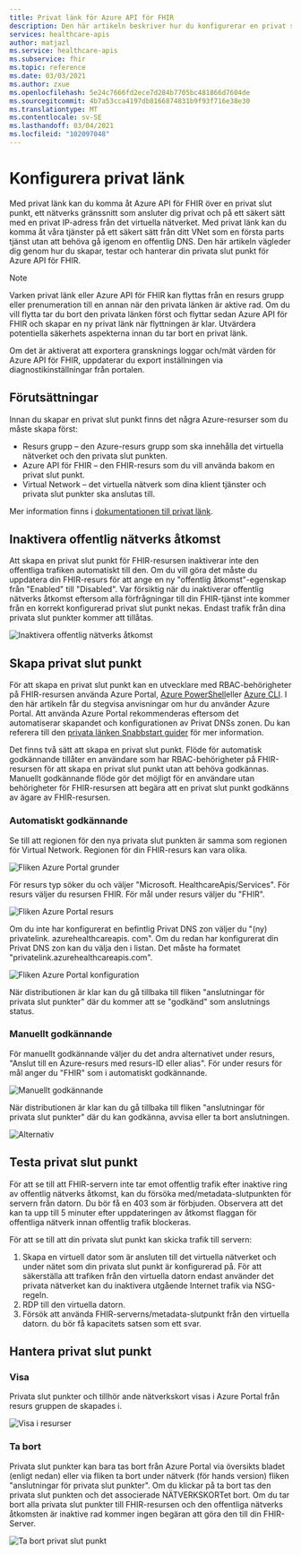 ```yaml
---
title: Privat länk för Azure API för FHIR
description: Den här artikeln beskriver hur du konfigurerar en privat slut punkt för Azure API för FHIR Services
services: healthcare-apis
author: matjazl
ms.service: healthcare-apis
ms.subservice: fhir
ms.topic: reference
ms.date: 03/03/2021
ms.author: zxue
ms.openlocfilehash: 5e24c7666fd2ece7d284b7705bc481866d7604de
ms.sourcegitcommit: 4b7a53cca4197db8166874831b9f93f716e38e30
ms.translationtype: MT
ms.contentlocale: sv-SE
ms.lasthandoff: 03/04/2021
ms.locfileid: "102097048"
---
```

# <a name="configure-private-link"></a>Konfigurera privat länk

Med privat länk kan du komma åt Azure API för FHIR över en privat slut punkt, ett nätverks gränssnitt som ansluter dig privat och på ett säkert sätt med en privat IP-adress från det virtuella nätverket. Med privat länk kan du komma åt våra tjänster på ett säkert sätt från ditt VNet som en första parts tjänst utan att behöva gå igenom en offentlig DNS. Den här artikeln vägleder dig genom hur du skapar, testar och hanterar din privata slut punkt för Azure API för FHIR.

>[!Note]
>Varken privat länk eller Azure API för FHIR kan flyttas från en resurs grupp eller prenumeration till en annan när den privata länken är aktive rad. Om du vill flytta tar du bort den privata länken först och flyttar sedan Azure API för FHIR och skapar en ny privat länk när flyttningen är klar. Utvärdera potentiella säkerhets aspekterna innan du tar bort en privat länk.
>
>Om det är aktiverat att exportera gransknings loggar och/mät värden för Azure API för FHIR, uppdaterar du export inställningen via diagnostikinställningar från portalen.

## <a name="prerequisites"></a>Förutsättningar

Innan du skapar en privat slut punkt finns det några Azure-resurser som du måste skapa först:

- Resurs grupp – den Azure-resurs grupp som ska innehålla det virtuella nätverket och den privata slut punkten.
- Azure API för FHIR – den FHIR-resurs som du vill använda bakom en privat slut punkt.
- Virtual Network – det virtuella nätverk som dina klient tjänster och privata slut punkter ska anslutas till.

Mer information finns i [dokumentationen till privat länk](../private-link/index.yml).

## <a name="disable-public-network-access"></a>Inaktivera offentlig nätverks åtkomst

Att skapa en privat slut punkt för FHIR-resursen inaktiverar inte den offentliga trafiken automatiskt till den. Om du vill göra det måste du uppdatera din FHIR-resurs för att ange en ny "offentlig åtkomst"-egenskap från "Enabled" till "Disabled". Var försiktig när du inaktiverar offentlig nätverks åtkomst eftersom alla förfrågningar till din FHIR-tjänst inte kommer från en korrekt konfigurerad privat slut punkt nekas. Endast trafik från dina privata slut punkter kommer att tillåtas.

![Inaktivera offentlig nätverks åtkomst](media/private-link/private-link-disable.png)

## <a name="create-private-endpoint"></a>Skapa privat slut punkt

För att skapa en privat slut punkt kan en utvecklare med RBAC-behörigheter på FHIR-resursen använda Azure Portal, [Azure PowerShell](../private-link/create-private-endpoint-powershell.md)eller [Azure CLI](../private-link/create-private-endpoint-cli.md). I den här artikeln får du stegvisa anvisningar om hur du använder Azure Portal. Att använda Azure Portal rekommenderas eftersom det automatiserar skapandet och konfigurationen av Privat DNSs zonen. Du kan referera till den [privata länken Snabbstart guider](../private-link/create-private-endpoint-portal.md) för mer information.

Det finns två sätt att skapa en privat slut punkt. Flöde för automatisk godkännande tillåter en användare som har RBAC-behörigheter på FHIR-resursen för att skapa en privat slut punkt utan att behöva godkännas. Manuellt godkännande flöde gör det möjligt för en användare utan behörigheter för FHIR-resursen att begära att en privat slut punkt godkänns av ägare av FHIR-resursen.

### <a name="auto-approval"></a>Automatiskt godkännande

Se till att regionen för den nya privata slut punkten är samma som regionen för Virtual Network. Regionen för din FHIR-resurs kan vara olika.

![Fliken Azure Portal grunder](media/private-link/private-link-portal2.png)

För resurs typ söker du och väljer "Microsoft. HealthcareApis/Services". För resurs väljer du resursen FHIR. För mål under resurs väljer du "FHIR".

![Fliken Azure Portal resurs](media/private-link/private-link-portal1.png)

Om du inte har konfigurerat en befintlig Privat DNS zon väljer du "(ny) privatelink. azurehealthcareapis. com". Om du redan har konfigurerat din Privat DNS zon kan du välja den i listan. Det måste ha formatet "privatelink.azurehealthcareapis.com".

![Fliken Azure Portal konfiguration](media/private-link/private-link-portal3.png)

När distributionen är klar kan du gå tillbaka till fliken "anslutningar för privata slut punkter" där du kommer att se "godkänd" som anslutnings status.

### <a name="manual-approval"></a>Manuellt godkännande

För manuellt godkännande väljer du det andra alternativet under resurs, "Anslut till en Azure-resurs med resurs-ID eller alias". För under resurs för mål anger du "FHIR" som i automatiskt godkännande.

![Manuellt godkännande](media/private-link/private-link-manual.png)

När distributionen är klar kan du gå tillbaka till fliken "anslutningar för privata slut punkter" där du kan godkänna, avvisa eller ta bort anslutningen.

![Alternativ](media/private-link/private-link-options.png)

## <a name="test-private-endpoint"></a>Testa privat slut punkt

För att se till att FHIR-servern inte tar emot offentlig trafik efter inaktive ring av offentlig nätverks åtkomst, kan du försöka med/metadata-slutpunkten för servern från datorn. Du bör få en 403 som är förbjuden. Observera att det kan ta upp till 5 minuter efter uppdateringen av åtkomst flaggan för offentliga nätverk innan offentlig trafik blockeras.

För att se till att din privata slut punkt kan skicka trafik till servern:

1. Skapa en virtuell dator som är ansluten till det virtuella nätverket och under nätet som din privata slut punkt är konfigurerad på. För att säkerställa att trafiken från den virtuella datorn endast använder det privata nätverket kan du inaktivera utgående Internet trafik via NSG-regeln.
2. RDP till den virtuella datorn.
3. Försök att använda FHIR-serverns/metadata-slutpunkt från den virtuella datorn. du bör få kapacitets satsen som ett svar.

## <a name="manage-private-endpoint"></a>Hantera privat slut punkt

### <a name="view"></a>Visa

Privata slut punkter och tillhör ande nätverkskort visas i Azure Portal från resurs gruppen de skapades i.

![Visa i resurser](media/private-link/private-link-view.png)

### <a name="delete"></a>Ta bort

Privata slut punkter kan bara tas bort från Azure Portal via översikts bladet (enligt nedan) eller via fliken ta bort under nätverk (för hands version) fliken "anslutningar för privata slut punkter". Om du klickar på ta bort tas den privata slut punkten och det associerade NÄTVERKSKORTet bort. Om du tar bort alla privata slut punkter till FHIR-resursen och den offentliga nätverks åtkomsten är inaktive rad kommer ingen begäran att göra den till din FHIR-Server.

![Ta bort privat slut punkt](media/private-link/private-link-delete.png)
